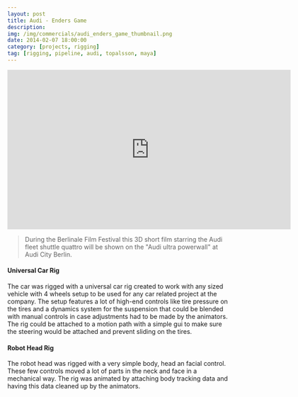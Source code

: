```yaml
---
layout: post
title: Audi - Enders Game
description: 
img: /img/commercials/audi_enders_game_thumbnail.png
date: 2014-02-07 18:00:00
category: [projects, rigging]
tag: [rigging, pipeline, audi, topalsson, maya]
---
```

<p align="center"><iframe width="640" height="360" src="https://www.youtube.com/embed/iDe0mQS56bM?rel=0&amp;showinfo=0" frameborder="0" allowfullscreen="allowfullscreen"></iframe></p> 

<blockquote><p class="justify">During the Berlinale Film Festival this 3D short film starring the Audi fleet shuttle quattro will be shown on the "Audi ultra powerwall" at Audi City Berlin.</p></blockquote> 

<h4>Universal Car Rig</h4> 
<p class="justify">The car was rigged with a universal car rig created to work with any sized vehicle with 4 wheels setup to be used for any car related project at the company. The setup features a lot of high-end controls like tire pressure on the tires and a dynamics system for the suspension that could be blended with manual controls in case adjustments had to be made by the animators. The rig could be attached to a motion path with a simple gui to make sure the steering would be attached and prevent sliding on the tires.</p> 

<h4>Robot Head Rig</h4> 
<p class="justify">The robot head was rigged with a very simple body, head an facial control. These few controls moved a lot of parts in the neck and face in a mechanical way. The rig was animated by attaching body tracking data and having this data cleaned up by the animators.</p> 